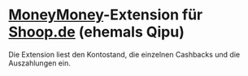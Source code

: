 [MoneyMoney](https://moneymoney-app.com)-Extension für [Shoop.de](https://www.shoop.de) (ehemals Qipu)
======================================================================================================

Die Extension liest den Kontostand, die einzelnen Cashbacks und die Auszahlungen ein.
